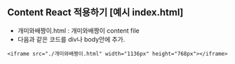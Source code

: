 ## Content React 적용하기 [예시 index.html]
- 개미와배짱이.html : 개미와배짱이 content file
- 다음과 같은 코드를 div나 body안에 추가.
```
<iframe src="./개미와배짱이.html" width="1136px" height="768px"></iframe>
```